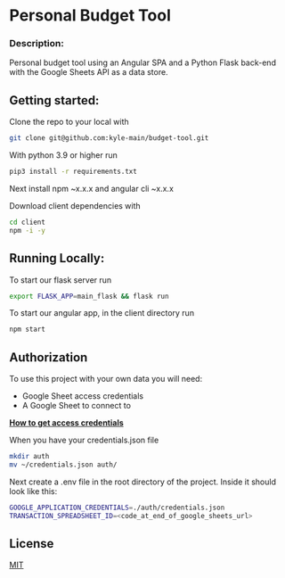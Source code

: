 # Personal Budget Tool

### Description:

Personal budget tool using an Angular SPA and a Python Flask back-end with the Google Sheets API as a data store.

## Getting started:

Clone the repo to your local with

```bash
git clone git@github.com:kyle-main/budget-tool.git
```

With python 3.9 or higher run

```bash
pip3 install -r requirements.txt
```

Next install npm ~x.x.x and angular cli ~x.x.x

Download client dependencies with

```bash
cd client
npm -i -y
```

## Running Locally:

To start our flask server run

```bash
export FLASK_APP=main_flask && flask run
```

To start our angular app, in the client directory run

```bash
npm start
```

## Authorization

To use this project with your own data you will need:

- Google Sheet access credentials
- A Google Sheet to connect to

[**How to get access credentials**](https://developers.google.com/workspace/guides/create-credentials)

When you have your credentials.json file

```bash
mkdir auth
mv ~/credentials.json auth/
```

Next create a .env file in the root directory of the project.
Inside it should look like this:

```bash
GOOGLE_APPLICATION_CREDENTIALS=./auth/credentials.json
TRANSACTION_SPREADSHEET_ID=<code_at_end_of_google_sheets_url>
```

## License

[MIT](https://choosealicense.com/licenses/mit/)
